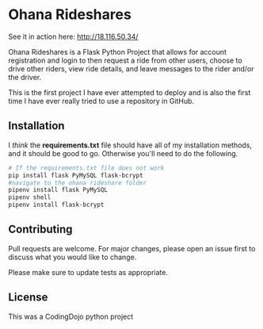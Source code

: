 # Ohana Rideshares

See it in action here: http://18.116.50.34/

Ohana Rideshares is a Flask Python Project that allows for account registration and login to then request a ride from other users, choose to drive other riders, view ride details, and leave messages to the rider and/or the driver.

This is the first project I have ever attempted to deploy and is also the first time I have ever really tried to use a repository in GitHub.

## Installation

I *think* the **requirements.txt** file should have all of my installation methods, and it should be good to go. Otherwise you'll need to do the following.

```bash
# If the requirements.txt file does not work
pip install flask PyMySQL flask-bcrypt
#navigate to the ohana rideshare folder
pipenv install flask PyMySQL
pipenv shell
pipenv install flask-bcrypt
```

## Contributing

Pull requests are welcome. For major changes, please open an issue first
to discuss what you would like to change.

Please make sure to update tests as appropriate.

## License

This was a CodingDojo python project
